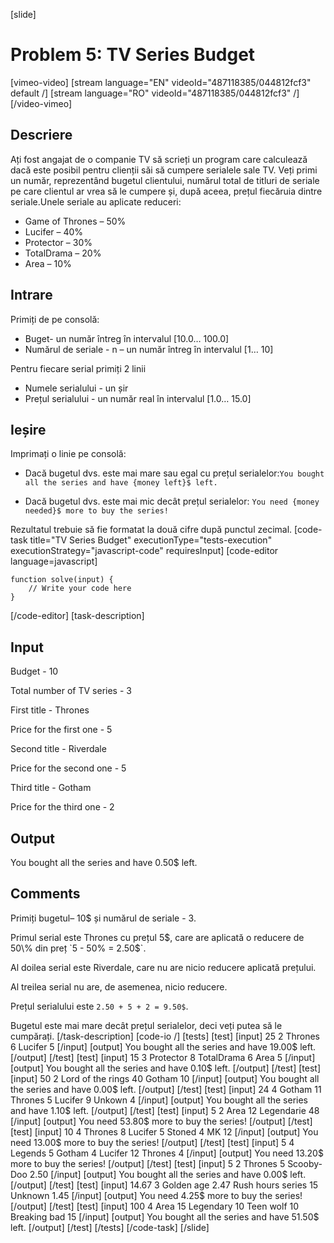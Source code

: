 [slide]

# Problem 5: TV Series Budget

[vimeo-video]
[stream language="EN" videoId="487118385/044812fcf3" default /]
[stream language="RO" videoId="487118385/044812fcf3"  /]
[/video-vimeo]

## Descriere
Ați fost angajat de o companie TV să scrieți un program care calculează dacă este posibil pentru clienții săi să cumpere serialele sale TV. Veți primi un număr, reprezentând bugetul clientului, numărul total de titluri de seriale pe care clientul ar vrea să le cumpere și, după aceea, prețul fiecăruia dintre seriale.Unele seriale au aplicate reduceri:

- Game of Thrones – 50\%
- Lucifer – 40\%	
- Protector – 30\%
- TotalDrama – 20\%
- Area – 10\%

## Intrare
Primiți de pe consolă:
- Buget- un număr întreg în intervalul \[10.0… 100.0\]
- Numărul de seriale - n – un număr întreg în intervalul \[1… 10\]

Pentru fiecare serial primiți 2 linii
- Numele serialului - un șir
- Prețul serialului - un număr real în intervalul \[1.0… 15.0\]

## Ieșire
Imprimați o linie pe consolă:

- Dacă bugetul dvs. este mai mare sau egal cu prețul serialelor:`You bought all the series and have {money left}$ left.`

- Dacă bugetul dvs. este mai mic decât prețul serialelor: `You need {money needed}$ more to buy the series!`

Rezultatul trebuie să fie formatat la două cifre după punctul zecimal. 
[code-task title="TV Series Budget" executionType="tests-execution" executionStrategy="javascript-code" requiresInput]
[code-editor language=javascript]
```
function solve(input) {
	// Write your code here
}
```
[/code-editor]
[task-description]
## Input
Budget - 10

Total number of TV series - 3

First title - Thrones

Price for the first one - 5

Second title - Riverdale

Price for the second one - 5

Third title - Gotham

Price for the third one - 2

## Output
You bought all the series and have 0.50$ left.

## Comments
Primiți bugetul– 10$ și numărul de seriale - 3.

Primul serial este Thrones cu prețul 5$, care are aplicată o reducere de 50\% din preț `5 - 50% = 2.50$`. 

Al doilea serial este Riverdale, care nu are nicio reducere aplicată prețului.

Al treilea serial nu are, de asemenea, nicio reducere.

Prețul serialului este `2.50 + 5 + 2 = 9.50$`. 

Bugetul este mai mare decât prețul serialelor, deci veți putea să le cumpărați.
[/task-description]
[code-io /]
[tests]
[test]
[input]
25
2
Thrones
6
Lucifer
5
[/input]
[output]
You bought all the series and have 19.00$ left.
[/output]
[/test]
[test]
[input]
15
3
Protector
8
TotalDrama
6
Area
5
[/input]
[output]
You bought all the series and have 0.10$ left.
[/output]
[/test]
[test]
[input]
50
2
Lord of the rings
40
Gotham
10
[/input]
[output]
You bought all the series and have 0.00$ left.
[/output]
[/test]
[test]
[input]
24
4
Gotham
11
Thrones
5
Lucifer
9
Unkown
4
[/input]
[output]
You bought all the series and have 1.10$ left.
[/output]
[/test]
[test]
[input]
5
2
Area
12
Legendarie
48
[/input]
[output]
You need 53.80$ more to buy the series!
[/output]
[/test]
[test]
[input]
10
4
Thrones
8
Lucifer
5
Stoned
4
MK
12
[/input]
[output]
You need 13.00$ more to buy the series!
[/output]
[/test]
[test]
[input]
5
4
Legends
5
Gotham
4
Lucifer
12
Thrones
4
[/input]
[output]
You need 13.20$ more to buy the series!
[/output]
[/test]
[test]
[input]
5
2
Thrones
5
Scooby-Doo
2.50
[/input]
[output]
You bought all the series and have 0.00$ left.
[/output]
[/test]
[test]
[input]
14.67
3
Golden age
2.47
Rush hours series
15
Unknown
1.45
[/input]
[output]
You need 4.25$ more to buy the series!
[/output]
[/test]
[test]
[input]
100
4
Area
15
Legendary
10
Teen wolf
10
Breaking bad
15
[/input]
[output]
You bought all the series and have 51.50$ left.
[/output]
[/test]
[/tests]
[/code-task]
[/slide]
